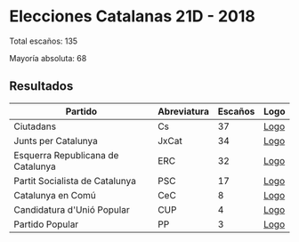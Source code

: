 # Elecciones Catalanas 21D - 2018

Total escaños: 135

Mayoría absoluta: 68

## Resultados

| Partido | Abreviatura | Escaños | Logo |
| - | - | - | - |
| Ciutadans | Cs | 37 | [Logo]()
| Junts per Catalunya | JxCat | 34 | [Logo]()
| Esquerra Republicana de Catalunya | ERC | 32 | [Logo]()
| Partit Socialista de Catalunya | PSC | 17 | [Logo]()
| Catalunya en Comú | CeC | 8 | [Logo]()
| Candidatura d'Unió Popular | CUP | 4 | [Logo]()
| Partido Popular | PP | 3 | [Logo]()
